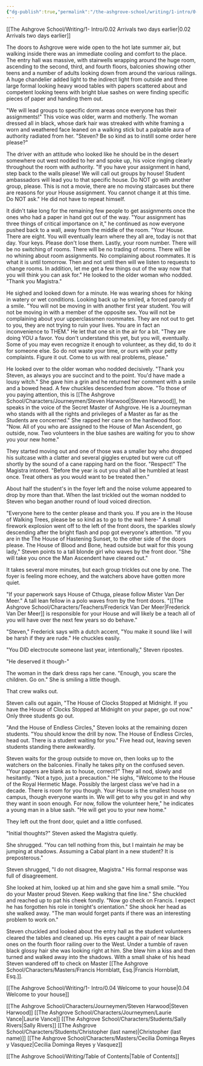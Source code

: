 ```yaml
---
{"dg-publish":true,"permalink":"/the-ashgrove-school/writing/1-intro/0-03-welcome/"}
---
```


[[The Ashgrove School/Writing/1- Intro/0.02 Arrivals two days earlier\|0.02 Arrivals two days earlier]]

The doors to Ashgrove were wide open to the hot late summer air, but walking inside there was an immediate cooling and comfort to the place. The entry hall was massive, with stairwells wrapping around the huge room, ascending to the second, third, and fourth floors, balconies showing other teens and a number of adults looking down from around the various railings. A huge chandelier added light to the indirect light from outside and three large formal looking heavy wood tables with papers scattered about and competent looking teens with bright blue sashes on were finding specific pieces of paper and handing them out. 

"We will lead groups to specific dorm areas once everyone has their assignments!" This voice was older, warm and motherly. The woman dressed all in black, whose dark hair was streaked with white framing a worn and weathered face leaned on a walking stick but a palpable aura of authority radiated from her. "Steven? Be so kind as to instill some order here please?"

The driver with an attitude who looked like he should be in the desert somewhere out west nodded to her and spoke up, his voice ringing clearly throughout the room with authority. "If you have your assignment in hand, step back to the walls please! We will call out groups by house! Student ambassadors will lead you to that specific house. Do NOT go with another group, please. This is not a movie, there are no moving staircases but there are reasons for your House assignment. You cannot change it at this time. Do NOT ask." He did not have to repeat himself. 

It didn't take long for the remaining few people to get assignments once the ones who had a paper in hand got out of the way.  "Your assignment has three things of critical importance on it," he continued as now everyone pushed back to a wall, away from the middle of the room. "Your House. There are eight. You will eventually learn where they all are, today is not that day. Your keys. Please don't lose them. Lastly, your room number. There will be no switching of rooms. There will be no trading of rooms. There will be no whining about room assignments. No complaining about roommates. It is what it is until tomorrow. Then and not until then will we listen to requests to change rooms. In addition, let me get a few things out of the way now that you will think you can ask for." He looked to the older woman who nodded. "Thank you Magistra."

He sighed and looked down for a minute. He was wearing shoes for hiking in watery or wet conditions. Looking back up he smiled, a forced parody of a smile. "You will not be moving in with another first year student. You will not be moving in with a member of the opposite sex. You will not be complaining about your upperclassmen roommates. They are not out to get to you, they are not trying to ruin your lives. You are in fact an inconvenience to THEM." He let that one sit in the air for a bit. "They are doing YOU a favor. You don't understand this yet, but you will, eventually. Some of you may even recognize it enough to volunteer, as they did, to do it for someone else. So do not waste your time, or ours with your petty complaints. Figure it out. Come to us with real problems, please." 

He looked over to the older woman who nodded decisively. "Thank you Steven, as always you are succinct and to the point. You'd have made a lousy witch." She gave him a grin and he returned her comment with a smile and a bowed head. A few chuckles descended from above. "To those of you paying attention, this is [[The Ashgrove School/Characters/Journeymen/Steven Harwood\|Steven Harwood]], he speaks in the voice of the Secret Master of Ashgrove. He is a Journeyman who stands with all the rights and privileges of a Master as far as the Students are concerned." She rapped her cane on the hardwood floor. "Now. All of you who are assigned to the House of Man Ascendent, go outside, now. Two volunteers in the blue sashes are waiting for you to show you your new home."

They started moving out and one of those was a smaller boy who dropped his suitcase with a clatter and several giggles erupted but were cut off shortly by the sound of a cane rapping hard on the floor. "Respect!" The Magistra intoned. "Before the year is out you shall all be humbled at least once. Treat others as you would want to be treated then."

About half the student's in the foyer left and the noise volume appeared to drop by more than that.  When the last trickled out the woman nodded to Steven who began another round of loud voiced direction. 

"Everyone here to the center please and thank you. If you are in the House of Walking Trees, please be so kind as to go to the wall here-" A small firework explosion went off to the left of the front doors, the sparkles slowly descending after the bright flash and pop got everyone's attention. "If you are in the The House of Hastening Sunset, to the other side of the doors please. The House of Blood and Bone, head outside but wait for this young lady," Steven points to a tall blonde girl who waves by the front door. "She will take you once the Man Ascendent have cleared out."

It takes several more minutes, but each group trickles out one by one. The foyer is feeling more echoey, and the watchers above have gotten more quiet. 

"If your paperwork says House of Cthuga, please follow Mister Van Der Meer." A tall lean fellow in a polo waves from by the front doors. "[[The Ashgrove School/Characters/Teachers/Frederick Van Der Meer\|Frederick Van Der Meer]] is responsible for your House and will likely be a teach all of you will have over the next few years so do behave."

"Steven," Frederick says with a dutch accent, "You make it sound like I will be harsh if they are rude." He chuckles easily. 

"You DID electrocute someone last year, intentionally," Steven ripostes.

"He deserved it though-" 

The woman in the dark dress raps her cane. "Enough, you scare the children. Go on." She is smiling a little though. 

That crew walks out. 

Steven calls out again, "The House of Clocks Stopped at Midnight. If you have the House of Clocks Stopped at Midnight on your paper, go out now." Only three students go out. 

"And the House of Endless Circles," Steven looks at the remaining dozen students. "You should know the drill by now. The House of Endless Circles, head out. There is a student waiting for you." Five head out, leaving seven students standing there awkwardly.

Steven waits for the group outside to move on, then looks up to the watchers on the balconies. Finally he takes pity on the confused seven. "Your papers are blank as to house, correct?" They all nod, slowly and hesitantly. "Not a typo, just a precaution." He sighs, "Welcome to the House of the Royal Hermetic Mage. Possibly the largest class we've had in a decade. There is room for you though. Your House is the smallest house on campus, though everyone wants in. We will get to why you got in and why they want in soon enough. For now, follow the volunteer here," he indicates a young man in a blue sash. "He will get you to your new home."

They left out the front door, quiet and a little confused.

"Initial thoughts?" Steven asked the Magistra quietly. 

She shrugged. "You can tell nothing from this, but I maintain *he* may be jumping at shadows. Assuming a Cabal plant in a new student? It is preposterous."

Steven shrugged, "I do not disagree, Magistra." His formal response was full of disagreement. 

She looked at him, looked up at him and she gave him a small smile. "You do your Master proud Steven. Keep walking that fine line." She chuckled and reached up to pat his cheek fondly. "Now go check on Francis. I expect he has forgotten his role in tonight's orientation." She shook her head as she walked away. "The man would forget pants if there was an interesting problem to work on."

Steven chuckled and looked about the entry hall as the student volunteers cleared the tables and cleaned up. His eyes caught a pair of near black ones on the fourth floor railing over to the West. Under a tumble of raven black glossy hair she was looking right at him. She blew him a kiss and then turned and walked away into the shadows. With a small shake of his head Steven wandered off to check on Master [[The Ashgrove School/Characters/Masters/Francis Hornblatt, Esq.\|Francis Hornblatt, Esq.]].

[[The Ashgrove School/Writing/1- Intro/0.04 Welcome to your house\|0.04 Welcome to your house]]

[[The Ashgrove School/Characters/Journeymen/Steven Harwood\|Steven Harwood]]
[[The Ashgrove School/Characters/Journeymen/Laurie Vance\|Laurie Vance]]
[[The Ashgrove School/Characters/Students/Sally Rivers\|Sally Rivers]]
[[The Ashgrove School/Characters/Students/Christopher (last name)\|Christopher (last name)]]
[[The Ashgrove School/Characters/Masters/Cecilia Dominga Reyes y Vasquez\|Cecilia Dominga Reyes y Vasquez]]

[[The Ashgrove School/Writing/Table of Contents\|Table of Contents]]
